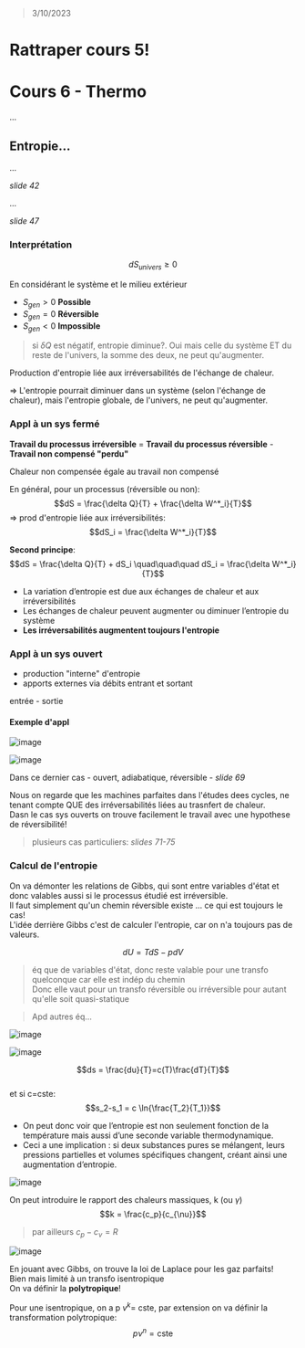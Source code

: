 > 3/10/2023

# Rattraper cours 5!

# Cours 6 - Thermo

...  

## Entropie...

...  

_slide 42_  

...   

_slide 47_

### Interprétation

$$dS_{univers} \ge 0$$  

En considérant le système et le milieu extérieur  
- $S_{gen} > 0$ **Possible**  
- $S_{gen} = 0$ **Réversible**  
- $S_{gen} < 0$ **Impossible**  

> si $\delta Q$ est négatif, entropie diminue?. Oui mais celle du système ET du reste de l'univers, la somme des deux, ne peut qu'augmenter.  


Production d'entropie liée aux irréversabilités de l'échange de chaleur.  

$\Rightarrow$ L'entropie pourrait diminuer dans un système (selon l'échange de chaleur), mais l'entropie globale, de l'univers, ne peut qu'augmenter.  

### Appl à un sys fermé
**Travail du processus irréversible** = **Travail du processus réversible** - **Travail non compensé "perdu"**  

Chaleur non compensée égale au travail non compensé  

En général, pour un processus (réversible ou non):  
$$dS = \frac{\delta Q}{T} + \frac{\delta W^*_i}{T}$$
$\Rightarrow$ prod d'entropie liée aux irréversibilités:  
$$dS_i = \frac{\delta W^*_i}{T}$$

**Second principe**:
$$dS = \frac{\delta Q}{T} + dS_i \quad\quad\quad dS_i = \frac{\delta W^*_i}{T}$$  

- La variation d’entropie est due aux échanges de chaleur et aux irréversibilités  
- Les échanges de chaleur peuvent augmenter ou diminuer l’entropie du système  
- **Les irréversabilités augmentent toujours l'entropie**  

### Appl à un sys ouvert

- production "interne" d'entropie
- apports externes via débits entrant et sortant

entrée - sortie  

#### Exemple d'appl

![image](https://github.com/LucasPlacentino/UNI-ULB/assets/23436953/fc5f9513-a46f-4132-b5dd-c23e3b36793c)  

![image](https://github.com/LucasPlacentino/UNI-ULB/assets/23436953/e70cc5de-cf98-49dd-9e5d-41a179844e0d)  

Dans ce dernier cas - ouvert, adiabatique, réversible - _slide 69_  

Nous on regarde que les machines parfaites dans l'études dees cycles, ne tenant compte QUE des irréversabilités liées au trasnfert de chaleur.  
Dasn le cas sys ouverts on trouve facilement le travail avec une hypothese de réversibilité!  

> plusieurs cas particuliers: _slides 71-75_  

### Calcul de l'entropie

On va démonter les relations de Gibbs, qui sont entre variables d'état et donc valables aussi si le processus étudié est irréversible.  
Il faut simplement qu'un chemin réversible existe ... ce qui est toujours le cas!  
L'idée derrière Gibbs c'est de calculer l'entropie, car on n'a toujours pas de valeurs.  

$$dU = TdS - pdV$$  
> éq que de variables d'état, donc reste valable pour une transfo quelconque car elle est indép du chemin  
> Donc elle vaut pour un transfo réversible ou irréversible pour autant qu'elle soit quasi-statique  

> Apd autres éq...

![image](https://github.com/LucasPlacentino/UNI-ULB/assets/23436953/c4873ad2-e048-4a33-b315-590278cfdf5c)  

![image](https://github.com/LucasPlacentino/UNI-ULB/assets/23436953/094e6cfe-5755-4bbd-9473-9af84b500268)  

$$ds = \frac{du}{T}=c(T)\frac{dT}{T}$$  
et si c=cste:  
$$s_2-s_1 = c \ln{\frac{T_2}{T_1}}$$  

- On peut donc voir que l’entropie est non seulement fonction de la température mais aussi d’une seconde variable thermodynamique.  
- Ceci a une implication : si deux substances pures se mélangent, leurs pressions partielles et volumes spécifiques changent, créant ainsi une augmentation d’entropie.  

![image](https://github.com/LucasPlacentino/UNI-ULB/assets/23436953/2a76f5e6-9ff5-4325-8c93-c0f53a9f2e10)  

On peut introduire le rapport des chaleurs massiques, k (ou $\gamma$)  
$$k = \frac{c_p}{c_{\nu}}$$  
> par ailleurs $c_p - c_{\nu} = R$  

![image](https://github.com/LucasPlacentino/UNI-ULB/assets/23436953/5decd83a-f877-43ae-b14c-ce5cbcac8454)  

En jouant avec Gibbs, on trouve la loi de Laplace pour les gaz parfaits!  
Bien mais limité à un transfo isentropique  
On va définir la **polytropique**!  

Pour une isentropique, on a p $v^k=$ cste, par extension on va définir la transformation polytropique:
$$p \nu^n = \text{cste}$$  


















